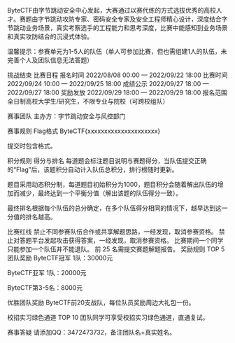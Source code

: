 ByteCTF由字节跳动安全中心发起，大赛通过以赛代练的方式选拔优秀的高校人才。赛题由字节跳动攻防专家、密码安全专家及安全工程师精心设计，深度结合字节跳动业务场景，真实考察选手的工程能力和思考深度，比赛中能感知到业务场景和真实攻防结合的沉浸式体验。

温馨提示：参赛单元为1-5人的队伍（单人可参加比赛，但也需组建1人的队伍，未完善个人及团队信息无法答题）


挑战结束
比赛日程
报名时间
2022/08/08
00:00
—
2022/09/22
18:00
比赛时间
2022/09/24
10:00
—
2022/09/25
18:00
成绩公示
2022/09/27
18:00
—
2022/09/27
18:00
奖励发放
2022/09/29
18:00
—
2022/09/29
18:00
报名范围
全日制高校大学生/研究生，不限专业与院校（可跨校组队）

赛事团队
主办方：字节跳动安全与风控部门


赛事规则
Flag格式
ByteCTF{xxxxxxxxxxxxxxxxxxxxx}

提交时包含格式。

积分规则
得分与排名
每道题会标注题目说明与赛题得分，当队伍提交正确的“Flag”后，该题积分自动计入队伍总积分，排行榜随时更新。

题目采用动态积分制，每道题目初始积分为1000，题目积分会随着解出队伍的增加而减少，最终达到一个平衡分值（解出该题的队伍得分一致）。

最终排名根据每个队伍的总分确定，在多个队伍得分相同的情况下，越早达到这一分值的排名越高。

比赛红线
禁止不同参赛队伍合作或共享解题思路，一经发现，取消参赛资格。
禁止对答题平台发起攻击获得答案，一经发现，取消参赛资格。
比赛期间一个同学只能参加一个队伍并不能退队。
前 25 名需提交赛题解题报告。
奖励规则
TOP 5 团队奖励
ByteCTF冠军 1队：30000元

ByteCTF亚军 1队：20000元

ByteCTF第3-5名：8000元

优胜团队奖励
ByteCTF前20支战队，每位队员奖励周边大礼包一份。

校招实习绿色通道
TOP 10 团队同学可享受校招实习绿色通道，直通复试。

赛事答疑
请添加QQ：3472473732，备注团队名+真实姓名。